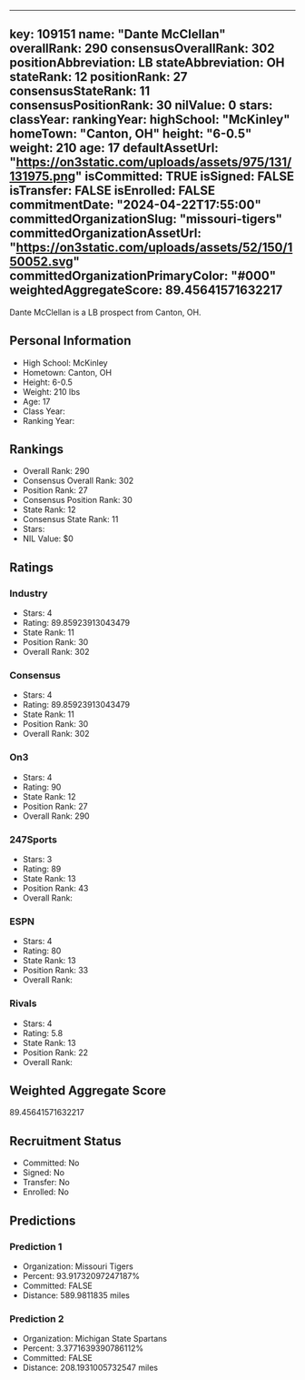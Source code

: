 ---
  key: 109151
  name: "Dante McClellan"
  overallRank: 290
  consensusOverallRank: 302
  positionAbbreviation: LB
  stateAbbreviation: OH
  stateRank: 12
  positionRank: 27
  consensusStateRank: 11
  consensusPositionRank: 30
  nilValue: 0
  stars: 
  classYear: 
  rankingYear: 
  highSchool: "McKinley"
  homeTown: "Canton, OH"
  height: "6-0.5"
  weight: 210
  age: 17
  defaultAssetUrl: "https://on3static.com/uploads/assets/975/131/131975.png"
  isCommitted: TRUE
  isSigned: FALSE
  isTransfer: FALSE
  isEnrolled: FALSE
  commitmentDate: "2024-04-22T17:55:00"
  committedOrganizationSlug: "missouri-tigers"
  committedOrganizationAssetUrl: "https://on3static.com/uploads/assets/52/150/150052.svg"
  committedOrganizationPrimaryColor: "#000"
  weightedAggregateScore: 89.45641571632217
  ---
  
  Dante McClellan is a LB prospect from Canton, OH.
  
  ## Personal Information
  - High School: McKinley
  - Hometown: Canton, OH
  - Height: 6-0.5
  - Weight: 210 lbs
  - Age: 17
  - Class Year: 
  - Ranking Year: 
  
  ## Rankings
  - Overall Rank: 290
  - Consensus Overall Rank: 302
  - Position Rank: 27
  - Consensus Position Rank: 30
  - State Rank: 12
  - Consensus State Rank: 11
  - Stars: 
  - NIL Value: $0
  
  ## Ratings
  
  ### Industry
  - Stars: 4
  - Rating: 89.85923913043479
  - State Rank: 11
  - Position Rank: 30
  - Overall Rank: 302
  
  ### Consensus
  - Stars: 4
  - Rating: 89.85923913043479
  - State Rank: 11
  - Position Rank: 30
  - Overall Rank: 302
  
  ### On3
  - Stars: 4
  - Rating: 90
  - State Rank: 12
  - Position Rank: 27
  - Overall Rank: 290
  
  ### 247Sports
  - Stars: 3
  - Rating: 89
  - State Rank: 13
  - Position Rank: 43
  - Overall Rank: 
  
  ### ESPN
  - Stars: 4
  - Rating: 80
  - State Rank: 13
  - Position Rank: 33
  - Overall Rank: 
  
  ### Rivals
  - Stars: 4
  - Rating: 5.8
  - State Rank: 13
  - Position Rank: 22
  - Overall Rank: 
  
  ## Weighted Aggregate Score
  89.45641571632217
  
  ## Recruitment Status
  - Committed: No
  - Signed: No
  - Transfer: No
  - Enrolled: No
  
  
  
  ## Predictions
  
  ### Prediction 1
  - Organization: Missouri Tigers
  - Percent: 93.91732097247187%
  - Committed: FALSE
  - Distance: 589.9811835 miles
  
  ### Prediction 2
  - Organization: Michigan State Spartans
  - Percent: 3.3771639390786112%
  - Committed: FALSE
  - Distance: 208.1931005732547 miles
  